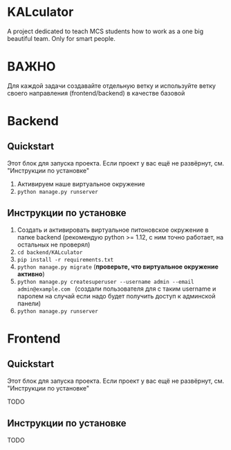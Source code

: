# KALculator
A project dedicated to teach MCS students how to work as a one big beautiful team. Only for smart people.

# ВАЖНО
Для каждой задачи создавайте отдельную ветку и используйте ветку своего направления (frontend/backend) в качестве базовой

# Backend
## Quickstart
Этот блок для запуска проекта. Если проект у вас ещё не развёрнут, см. "Инструкции по установке"

1. Активируем наше виртуальное окружение
2. ``python manage.py runserver``

## Инструкции по установке

1. Создать и активировать виртуальное питоновское окружение в папке backend (рекомендую python >= 1.12, с ним точно работает, на остальных не проверял)
2. ``cd backend/KALculator``
3. ``pip install -r requirements.txt``
4. ``python manage.py migrate`` (**проверьте, что виртуальное окружение активно**)
5. ``python manage.py createsuperuser --username admin --email admin@example.com `` (создали пользователя для с таким username и паролем на случай если надо будет получить доступ к админской панели)
6. ``python manage.py runserver``


# Frontend
## Quickstart
Этот блок для запуска проекта. Если проект у вас ещё не развёрнут, см. "Инструкции по установке"

TODO

## Инструкции по установке

TODO
